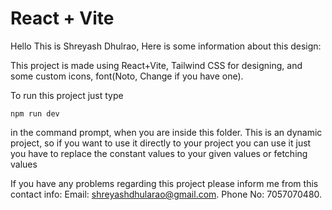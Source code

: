 # React + Vite

Hello This is Shreyash Dhulrao, Here is some information about this design:

This project is made using React+Vite, Tailwind CSS for designing, and some custom icons, font(Noto, Change if you have one). 

To run this project just type 

`npm run dev`

in the command prompt, when you are inside this folder. This is an dynamic project, so if you want to use it directly to your project you can use it just you have to replace the constant values to your given values or fetching values 

If you have any problems regarding this project please inform me from this contact info: 
Email: shreyashdhularao@gmail.com.
Phone No: 7057070480.


